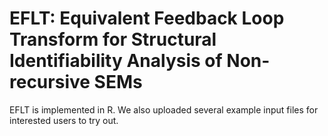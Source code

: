 # EFLT: Equivalent Feedback Loop Transform for Structural Identifiability Analysis of Non-recursive SEMs

EFLT is implemented in R. We also uploaded several example input files for interested users to try out.
